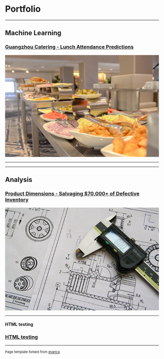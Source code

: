 # Portfolio

---

## Machine Learning

### [Guangzhou Catering - Lunch Attendance Predictions](projects/gz_catering_v1-2.html)
<img src="images/gz_catering_image.jpg?raw=true"/>

---
---

## Analysis

### [Product Dimensions - Salvaging $70,000+ of Defective Inventory](http://example.com/)
<img src="images/technical-drawing-2.jpg?raw=true"/>

---
#### HTML testing
### [HTML testing](HTML_testing4.html)



---
<p style="font-size:11px">Page template forked from <a href="https://github.com/evanca/quick-portfolio">evanca</a></p>
<!-- Remove above link if you don't want to attibute -->

